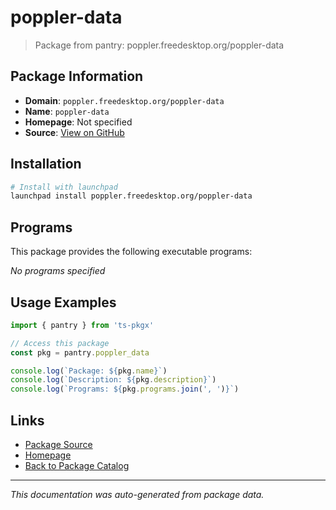 # poppler-data

> Package from pantry: poppler.freedesktop.org/poppler-data

## Package Information

- **Domain**: `poppler.freedesktop.org/poppler-data`
- **Name**: `poppler-data`
- **Homepage**: Not specified
- **Source**: [View on GitHub](https://github.com/pkgxdev/pantry/tree/main/projects/poppler.freedesktop.org/poppler-data/package.yml)

## Installation

```bash
# Install with launchpad
launchpad install poppler.freedesktop.org/poppler-data
```

## Programs

This package provides the following executable programs:

*No programs specified*

## Usage Examples

```typescript
import { pantry } from 'ts-pkgx'

// Access this package
const pkg = pantry.poppler_data

console.log(`Package: ${pkg.name}`)
console.log(`Description: ${pkg.description}`)
console.log(`Programs: ${pkg.programs.join(', ')}`)
```

## Links

- [Package Source](https://github.com/pkgxdev/pantry/tree/main/projects/poppler.freedesktop.org/poppler-data/package.yml)
- [Homepage](#)
- [Back to Package Catalog](../package-catalog.md)

---

*This documentation was auto-generated from package data.*

